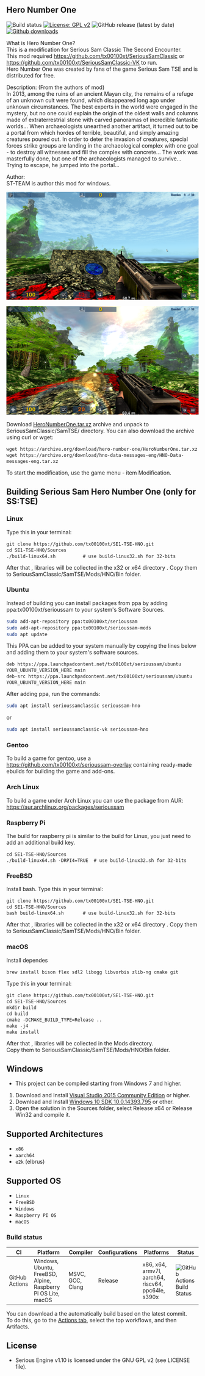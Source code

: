 ## Hero Number One
![Build status](https://github.com/tx00100xt/SE1-TSE-HNO/actions/workflows/cibuild.yml/badge.svg)
[![License: GPL v2](https://img.shields.io/badge/License-GPL_v2-blue.svg)](https://www.gnu.org/licenses/old-licenses/gpl-2.0.en.html)
![GitHub release (latest by date)](https://img.shields.io/github/v/release/tx00100xt/SE1-TSE-HNO)
[![Github downloads](https://img.shields.io/github/downloads/tx00100xt/SE1-TSE-HNO/total.svg?logo=github&logoColor=white&style=flat-square&color=E75776)]()

What is Hero Number One?  
This is a modification for Serious Sam Classic The Second Encounter.   
This mod required https://github.com/tx00100xt/SeriousSamClassic or https://github.com/tx00100xt/SeriousSamClassic-VK to run.  
Hero Number One was created by fans of the game Serious Sam TSE and is distributed for free.    

Description: (From the authors of mod)  
In 2013, among the ruins of an ancient Mayan city, the remains of a refuge of an unknown cult were found, which disappeared long ago under unknown circumstances. The best experts in the world were engaged in the mystery, but no one could explain the origin of the oldest walls and columns made of extraterrestrial stone with carved panoramas of incredible fantastic worlds... When archaeologists unearthed another artifact, it turned out to be a portal from which hordes of terrible, beautiful, and simply amazing creatures poured out. In order to deter the invasion of creatures, special forces strike groups are landing in the archaeological complex with one goal - to destroy all witnesses and fill the complex with concrete... The work was masterfully done, but one of the archaeologists managed to survive...  
Trying to escape, he jumped into the portal...    

Author:  
ST-TEAM is author this mod for windows.

![HNO2](https://raw.githubusercontent.com/tx00100xt/SE1-TSE-HNO/main/Images/hno-2.png)

![HNO3](https://raw.githubusercontent.com/tx00100xt/SE1-TSE-HNO/main/Images/hno-3.png)


Download [HeroNumberOne.tar.xz] archive and unpack to  SeriousSamClassic/SamTSE/ directory.
You can also download the archive using curl or wget:
```
wget https://archive.org/download/hero-number-one/HeroNumberOne.tar.xz
wget https://archive.org/download/hno-data-messages-eng/HNO-Data-messages-eng.tar.xz
```
To start the modification, use the game menu - item Modification.

Building Serious Sam Hero Number One (only for SS:TSE)
------------------------------------------------------

### Linux

Type this in your terminal:

```
git clone https://github.com/tx00100xt/SE1-TSE-HNO.git
cd SE1-TSE-HNO/Sources
./build-linux64.sh      	# use build-linux32.sh for 32-bits
```
After that , libraries will be collected in the x32 or x64 directory . Copy them to SeriousSamClassic/SamTSE/Mods/HNO/Bin folder.

### Ubuntu

Instead of building you can install packages from ppa by adding ppa:tx00100xt/serioussam to your system's Software Sources.
```bash
sudo add-apt-repository ppa:tx00100xt/serioussam
sudo add-apt-repository ppa:tx00100xt/serioussam-mods
sudo apt update
```
This PPA can be added to your system manually by copying the lines below and adding them to your system's software sources.
```
deb https://ppa.launchpadcontent.net/tx00100xt/serioussam/ubuntu YOUR_UBUNTU_VERSION_HERE main 
deb-src https://ppa.launchpadcontent.net/tx00100xt/serioussam/ubuntu YOUR_UBUNTU_VERSION_HERE main 
```
After adding ppa, run the commands:
```bash
sudo apt install serioussamclassic serioussam-hno
```
or
```bash
sudo apt install serioussamclassic-vk serioussam-hno
```

### Gentoo

To build a game for gentoo, use a https://github.com/tx00100xt/serioussam-overlay containing ready-made ebuilds for building the game and add-ons.

### Arch Linux

To build a game under Arch Linux you can use the package from AUR: https://aur.archlinux.org/packages/serioussam

### Raspberry Pi

The build for raspberry pi is similar to the build for Linux, you just need to add an additional build key.

```
cd SE1-TSE-HNO/Sources
./build-linux64.sh -DRPI4=TRUE	# use build-linux32.sh for 32-bits
```
### FreeBSD

Install bash. 
Type this in your terminal:

```
git clone https://github.com/tx00100xt/SE1-TSE-HNO.git
cd SE1-TSE-HNO/Sources
bash build-linux64.sh      	# use build-linux32.sh for 32-bits
```
After that , libraries will be collected in the x32 or x64 directory . Copy them to SeriousSamClassic/SamTSE/Mods/HNO/Bin folder.


### macOS

Install dependes
```
brew install bison flex sdl2 libogg libvorbis zlib-ng cmake git
```
Type this in your terminal:
```
git clone https://github.com/tx00100xt/SE1-TSE-HNO.git
cd SE1-TSE-HNO/Sources
mkdir build
cd build
cmake -DCMAKE_BUILD_TYPE=Release ..
make -j4
make install
```
After that , libraries will be collected in the Mods directory.   
Copy them to SeriousSamClassic/SamTSE/Mods/HNO/Bin folder.

Windows
-------
* This project can be compiled starting from Windows 7 and higher.

1. Download and Install [Visual Studio 2015 Community Edition] or higher.
2. Download and Install [Windows 10 SDK 10.0.14393.795] or other.
3. Open the solution in the Sources folder, select Release x64 or Release Win32 and compile it.

Supported Architectures
----------------------
* `x86`
* `aarch64`
* `e2k` (elbrus)

Supported OS
-----------
* `Linux`
* `FreeBSD`
* `Windows`
* `Raspberry PI OS`
* `macOS`

### Build status
|CI|Platform|Compiler|Configurations|Platforms|Status|
|---|---|---|---|---|---|
|GitHub Actions|Windows, Ubuntu, FreeBSD, Alpine, Raspberry PI OS Lite, macOS|MSVC, GCC, Clang|Release|x86, x64, armv7l, aarch64, riscv64, ppc64le, s390x|![GitHub Actions Build Status](https://github.com/tx00100xt/SE1-TSE-HNO/actions/workflows/cibuild.yml/badge.svg)

You can download a the automatically build based on the latest commit.  
To do this, go to the [Actions tab], select the top workflows, and then Artifacts.

License
-------

* Serious Engine v1.10 is licensed under the GNU GPL v2 (see LICENSE file).


[HeroNumberOne.tar.xz]: https://drive.google.com/file/d/1Cxmzm8dk1WzaYS7vfzvzeILS8O78SC92/view?usp=sharing "Serious Sam Classic HeroNumberOne Mod"
[Visual Studio 2015 Community Edition]: https://go.microsoft.com/fwlink/?LinkId=615448&clcid=0x409 "Visual Studio 2015 Community Edition"
[Windows 10 SDK 10.0.14393.795]: https://go.microsoft.com/fwlink/p/?LinkId=838916 "Windows 10 SDK 10.0.14393.795"
[Actions tab]: https://github.com/tx00100xt/SE1-TSE-HNO/actions "Download Artifacts"
